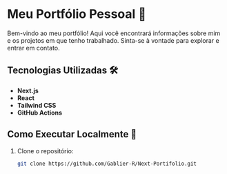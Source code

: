 # Meu Portfólio Pessoal 🚀

Bem-vindo ao meu portfólio! Aqui você encontrará informações sobre mim e os projetos em que tenho trabalhado. Sinta-se à vontade para explorar e entrar em contato.

## Tecnologias Utilizadas 🛠️

- **Next.js**
- **React**
- **Tailwind CSS**
- **GitHub Actions**


## Como Executar Localmente 🚀

1. Clone o repositório:

   ```bash
   git clone https://github.com/Gablier-R/Next-Portifolio.git
